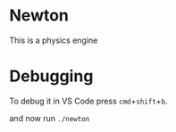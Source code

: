 # Newton
This is a physics engine

# Debugging

To debug it in VS Code press `cmd`+`shift`+`b`.

and now run `./newton`
